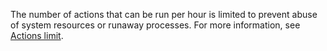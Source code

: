 The number of actions that can be run per hour is limited to prevent abuse of system resources or runaway processes. For more information, see [Actions limit](/docs/platform-services/automation-service/about-automation-service/#actions-limit).

